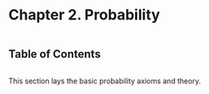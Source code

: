 # Chapter 2. Probability

```{contents}
```

## Table of Contents

```{tableofcontents}

```

This section lays the basic probability axioms and theory.
